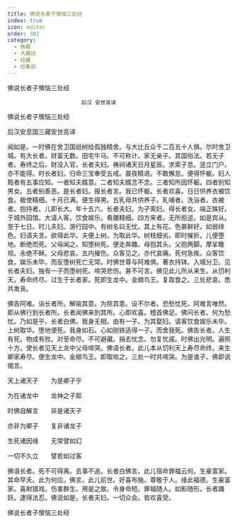 ```yaml
---
title: 佛说长者子懊恼三处经
index: true
icon: editor
order: 302
category:
  - 佛藏
  - 大藏经
  - 经藏
  - 经集部
---
```


  佛说长者子懊恼三处经  

                        　　后汉 安世高译  

佛说长者子懊恼三处经  

后汉安息国三藏安世高译  

闻如是。一时佛在舍卫国祇树给孤独精舍。与大比丘众千二百五十人俱。尔时舍卫城。有大长者。财富无数。田宅牛马。不可称计。家无亲子。其国俗法。若无子者。寿终之后。财没入官。长者夫妇。祷祠诸天日月星辰。求索子息。竖立门户。亦不能得。时长者妇。归命三宝奉受五戒。晨夜精进。不敢懈怠。便得怀躯。妇人黠者有五事应知。一者知夫婿意。二者知夫婿念不念。三者知所因怀躯。四者别知男女。五者别善恶。是长者妇。报长者言。我已怀躯。长者欢喜。日日供养衣被饮食。极使精细。十月已满。便生得男。五乳母共供养子。乳哺者。洗浴者。衣被者。抱持者。儿即长大。年十五六。长者夫妇。为子索妇。得长者女。端正姝好。于城外园馆。大请人客。饮食娱乐。肴膳精细。四方来者。无所拒逆。如是宾从。至于七日。时儿夫妇。游行园中。有树名曰无忧。其上有花。色甚鲜好。如弱绯色。妇语夫言。欲得此华。夫便上树。为取此华。树枝细劣。即时摧折。儿便堕地。断绝而死。父母闻之。知堕树死。便走奔趣。母抱其头。父抱两脚。摩挲瞻视。永绝不稣。父母悲哀。五内摧伤。众客见之。亦代哀痛。死何急疾。众客饮食。娱乐未毕。而反堕树死亡无常。时佛世尊与阿难俱。著衣持钵。入城分卫。见长者夫妇。独有一子而堕树死。啼哭悲伤。甚不可言。佛见此儿所从来生。从忉利天。寿命终尽。过生于长者家。死即生龙中。金翅鸟王。复取食之。三处悲哀。悉共发丧。  

佛告阿难。诣长者所。解喻其意。为除其患。设不尔者。恐愁忧死。阿难言唯然。即从佛行到长者所。长者闻佛来到其所。心即欢喜。稽首佛足。佛问长者。何为愁忧。乃如是乎。长者白佛。我身无相。由有一子。为其娶妇。请客饮食娱乐未毕。上树取华。堕地便死。我身如石。心如刚铁适得一子。而舍我死。佛告长者。人生有死。物成有败。对至命尽。不可避藏。捐去忧念。勿复忧戚。时佛出光明。遍照十方。使长者见天上龙中父母啼哭。佛语长者。此儿本从忉利天上寿尽命终。来生卿家寿尽。便生龙中。金翅鸟王。即取啖之。三处一时共啼哭。为是谁子。佛即说偈言。  

天上诸天子　　为是卿子乎  

为在诸龙中　　龙神之子耶  

时佛自解言　　非是诸天子  

亦非为卿子　　复非诸龙子  

生死诸因缘　　无常譬如幻  

一切不久立　　譬若如过客  

佛语长者。死不可得离。去事不追。长者白佛言。此儿宿命罪福云何。生豪富家。其命早夭。此为何应。佛言。此儿前世。好喜布施。尊敬于人。缘此福德。生豪富家。喜射猎戏。伤害群生。用是之故。令身命短。罪福随人。如影随形。长者踊跃。逮得法忍。佛说如是。长者夫妇。一切众会。皆欢喜受。  

佛说长者子懊恼三处经  
